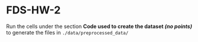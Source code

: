 # FDS-HW-2
Run the cells under the section **Code used to create the dataset _(no points)_** to generate the files in `./data/preprocessed_data/`
